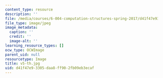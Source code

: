```yaml
---
content_type: resource
description: ''
file: /media/courses/6-004-computation-structures-spring-2017/d41f47e93305daa8ff902fb09eb3ecaf_v5-th.jpg
file_type: image/jpeg
image_metadata:
  caption: ''
  credit: ''
  image-alt: ''
learning_resource_types: []
ocw_type: OCWImage
parent_uid: null
resourcetype: Image
title: v5-th.jpg
uid: d41f47e9-3305-daa8-ff90-2fb09eb3ecaf
---
```

